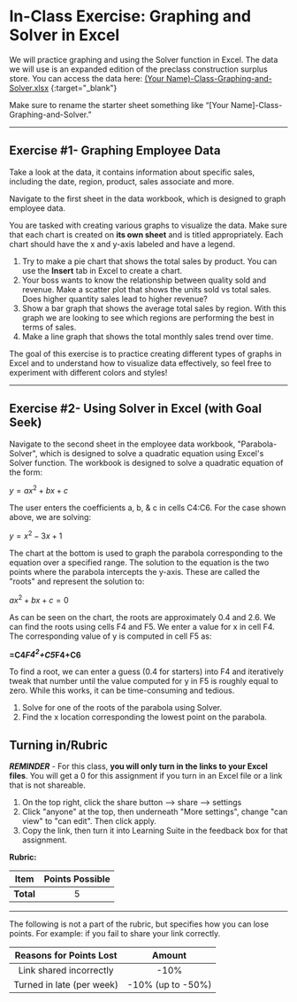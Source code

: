 # In-Class Exercise: Graphing and Solver in Excel

We will practice graphing and using the Solver function in Excel. The data we will use is an expanded edition of the 
preclass construction surplus store. You can 
access the data here: [(Your Name)-Class-Graphing-and-Solver.xlsx](%28Your%20Name%29-Class-Graphing-and-Solver.xlsx)
{:target="_blank"}

Make sure to rename the starter sheet something like “[Your Name]-Class-Graphing-and-Solver.”

---
## Exercise #1- Graphing Employee Data 

Take a look at the data, it contains information about specific sales, including the date, region, product, sales 
associate and more. 

Navigate to the first sheet in the  data workbook, which is designed to graph employee data. 

You are tasked with creating various graphs to visualize the data. Make sure that each chart is created on **its own 
sheet** and is titled appropriately. Each chart should have the x and y-axis labeled and have a legend. 

1. Try to make a pie chart that shows the total sales by product. You can use the **Insert** tab in Excel to create 
a chart. 
2. Your boss wants to know the relationship between quality sold and revenue. Make a scatter plot that shows the units 
   sold vs total 
   sales.   Does higher quantity sales lead to higher revenue?
3. Show a bar graph that shows the average total sales by region. With this graph we are looking to see which 
   regions are performing the best in terms of sales.
4. Make a line graph that shows the total monthly sales trend over time.

The goal of this exercise is to practice creating different types of graphs in Excel and to understand how to visualize data effectively, so feel free to experiment with different colors and styles! 

---
## Exercise #2- Using Solver in Excel (with Goal Seek)

Navigate to the second sheet in the employee data workbook, "Parabola-Solver", which is designed to solve a 
quadratic 
equation 
using Excel's Solver function.
The workbook is designed to solve a quadratic equation of the form:

$y = ax^2 + bx + c$

The user enters the coefficients a, b, & c in cells C4:C6. For the case shown above, we are solving:

$y = x^2 - 3x + 1$

The chart at the bottom is used to graph the parabola corresponding to the equation over a specified range. The 
solution to the equation is the two points where the parabola intercepts the y-axis. These are called the "roots" and represent the solution to:

$ax^2 + bx + c = 0$

As can be seen on the chart, the roots are approximately 0.4 and 2.6. We can find the roots using cells F4 and F5. We enter a value for x in cell F4. The corresponding value of y is computed in cell F5 as:

**=C4*F$4^2$+C5*F4+C6**

To find a root, we can enter a guess (0.4 for starters) into F4 and iteratively tweak that number until the value 
computed for y in F5 is roughly equal to zero. While this works, it can be time-consuming and tedious.

1. Solve for one of the roots of the parabola using Solver.
2. Find the x location corresponding the lowest point on the parabola.

## Turning in/Rubric

**_REMINDER_** - For this class, **you will only turn in the links to your Excel files**. You will get a 0 for this assignment if you turn in an Excel file or a link that is not shareable. 

1. On the top right, click the share button --> share --> settings
2. Click "anyone" at the top, then underneath "More settings", change "can view" to "can edit". Then click apply. 
3. Copy the link, then turn it into Learning Suite in the feedback box for that assignment.

**Rubric:**

|                      Item                      | Points Possible |
|:----------------------------------------------:|:---------------:|
| <div style="text-align: right">**Total**</div> |        5        |

---

The following is not a part of the rubric, but specifies how you can lose points. For example: if you fail to share your link correctly.

| **Reasons for Points Lost** |    **Amount**     |  
|:---------------------------:|:-----------------:|
|   Link shared incorrectly   |       -10%        |
|  Turned in late (per week)  | -10% (up to -50%) |

